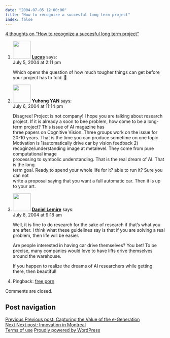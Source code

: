 ```yaml
---
date: "2004-07-05 12:00:00"
title: "How to recognize a succesful long term project"
index: false
---
```


[4 thoughts on &ldquo;How to recognize a succesful long term project&rdquo;](/lemire/blog/2004/07-05-how-to-recognize-a-succesful-long-term-project)

<ol class="comment-list">
<li id="comment-73" class="comment even thread-even depth-1">
<div class="comment-author vcard">
<img alt src="https://secure.gravatar.com/avatar/ce56978a238760a1bc56fc25aa24d3f1?s=56&#038;d=mm&#038;r=g" srcset="https://secure.gravatar.com/avatar/ce56978a238760a1bc56fc25aa24d3f1?s=112&#038;d=mm&#038;r=g 2x" class="avatar avatar-56 photo" height="56" width="56" decoding="async" /> <b class="fn"><a href="http://gonze.com/rel-me/" class="url" rel="ugc external nofollow">Lucas</a></b> <span class="says">says:</span> </div>
<div class="comment-metadata"><time datetime="2004-07-05T14:11:12+00:00">July 5, 2004 at 2:11 pm</time></a> </div>
<div class="comment-content">
<p>Which opens the question of how much tougher things can get before your project has to fold. 🙂</p>
</div>
</article>
</li>
<li id="comment-74" class="comment odd alt thread-odd thread-alt depth-1">
<div class="comment-author vcard">
<img alt src="https://secure.gravatar.com/avatar/673f1b9729b3cbeb731f76d3bf9692b9?s=56&#038;d=mm&#038;r=g" srcset="https://secure.gravatar.com/avatar/673f1b9729b3cbeb731f76d3bf9692b9?s=112&#038;d=mm&#038;r=g 2x" class="avatar avatar-56 photo" height="56" width="56" decoding="async" /> <b class="fn">Yuhong YAN</b> <span class="says">says:</span> </div>
<div class="comment-metadata"><time datetime="2004-07-06T23:14:15+00:00">July 6, 2004 at 11:14 pm</time></a> </div>
<div class="comment-content">
<p>Disagree! Project is not company! I hope you are talking about research project. If it is already a soon to bee problem, how come to be a long-term project? This issue of AI magazine has<br/>
three papers on Cognitive Vision. Three groups work on the issue for 20-10 years. That is the time you can produce sometime on one topic. Motivation is 1)automatically drive car by vision feedback 2) recoginze/understanding image at metalevel. They come from pure computational image<br/>
processing to symbolic understanding. That is the real dream of AI. That is the long<br/>
term goal. Ready to spend your whole life for it? able to run it? Sure you can not<br/>
write a proposal saying that you want a full automatic car. Then it is up to your art.</p>
</div>
</article>
</li>
<li id="comment-76" class="comment even thread-even depth-1">
<div class="comment-author vcard">
<img alt src="https://secure.gravatar.com/avatar/?s=56&#038;d=mm&#038;r=g" srcset="https://secure.gravatar.com/avatar/?s=112&#038;d=mm&#038;r=g 2x" class="avatar avatar-56 photo avatar-default" height="56" width="56" loading="lazy" decoding="async" /> <b class="fn"><a href="https://lemire.me/blog/" class="url" rel="ugc">Daniel Lemire</a></b> <span class="says">says:</span> </div>
<div class="comment-metadata"><time datetime="2004-07-08T09:18:10+00:00">July 8, 2004 at 9:18 am</time></a> </div>
<div class="comment-content">
<p>Well, it is fine to do research for the sake of research if that&rsquo;s what you are after. I think what these guidelines say is that if you are solving a real problem, then life will be easier.</p>
<p>Are people interested in having car drive themselves? You bet! To be precise, many companies would love to have lifts drive themselves around the warehouse. </p>
<p>If you happen to realize the dreams of AI researchers while getting there, then beautiful!</p>
</div>
</article>
</li>
<li id="comment-26875" class="trackback odd alt thread-odd thread-alt depth-1">
<div class="comment-body">
Pingback: <a href="http://td.pl/" class="url" rel="ugc external nofollow">free porn</a> </div>
</li>
</ol>
<p class="no-comments">Comments are closed.</p>
</div>
<nav class="navigation post-navigation" aria-label="Posts">
<h2 class="screen-reader-text">Post navigation</h2>
<div class="nav-links"><div class="nav-previous"><a href="https://lemire.me/blog/2004/07/03/capturing-the-value-of-the-e-generation/" rel="prev"><span class="meta-nav" aria-hidden="true">Previous</span> <span class="screen-reader-text">Previous post:</span> <span class="post-title">Capturing the Value of the e-Generation</span></a></div><div class="nav-next"><a href="https://lemire.me/blog/2004/07/05/innovation-in-montreal/" rel="next"><span class="meta-nav" aria-hidden="true">Next</span> <span class="screen-reader-text">Next post:</span> <span class="post-title">Innovation in Montreal</span></a></div></div>
</nav>
</main>
</div>
</div>
<footer id="colophon" class="site-footer">
<div class="site-info">
<a class="privacy-policy-link" href="https://lemire.me/blog/terms-of-use/" rel="privacy-policy">Terms of use</a><span role="separator" aria-hidden="true"></span> <a href="https://wordpress.org/" class="imprint">
Proudly powered by WordPress </a>
</div>
</div>
<script id="wp_power_stats-js-extra">
var PowerStatsParams = {"ajaxurl":"https:\/\/lemire.me\/blog\/wp-admin\/admin-ajax.php","ci":"YTo0OntzOjEyOiJjb250ZW50X3R5cGUiO3M6NDoicG9zdCI7czo4OiJjYXRlZ29yeSI7czoyOiI4NCI7czoxMDoiY29udGVudF9pZCI7aTo1MTtzOjY6ImF1dGhvciI7czo2OiJsZW1pcmUiO30=.9eaa3858b23065bc217257a9c34637db"};
</script>
<script src="https://lemire.me/blog/wp-content/plugins/wp-power-stats/wp-power-stats.js" id="wp_power_stats-js"></script>
<script src="https://lemire.me/blog/wp-content/plugins/custom-css-js-php/assets/js/wcjp-frontend.js?ver=6.4.1" id="wcjp-frontend.js-js"></script>
<script src="https://lemire.me/blog/wp-content/themes/twentyfifteen/js/skip-link-focus-fix.js?ver=20141028" id="twentyfifteen-skip-link-focus-fix-js"></script>
<script id="twentyfifteen-script-js-extra">
var screenReaderText = {"expand":"<span class=\"screen-reader-text\">expand child menu<\/span>","collapse":"<span class=\"screen-reader-text\">collapse child menu<\/span>"};
</script>
<script src="https://lemire.me/blog/wp-content/themes/twentyfifteen/js/functions.js?ver=20221101" id="twentyfifteen-script-js"></script>
</body>
</html>
